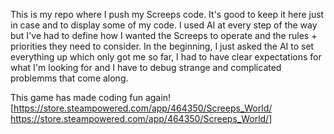 This is my repo where I push my Screeps code. It's good to keep it here just in case and to display some of my code.
I used AI at every step of the way but I've had to define how I wanted the Screeps to operate and the rules + priorities they need to consider.
In the beginning, I just asked the AI to set everything up which only got me so far, I had to have clear expectations for what I'm looking for and I have to debug strange and complicated problemms that come along.

This game has made coding fun again!
[https://store.steampowered.com/app/464350/Screeps_World/ https://store.steampowered.com/app/464350/Screeps_World/]
